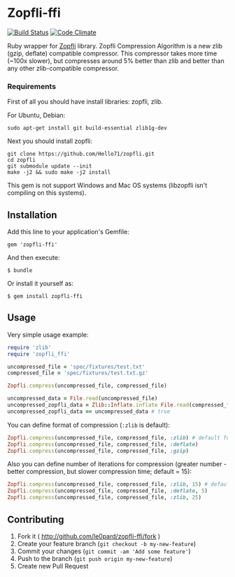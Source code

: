 # Zopfli-ffi

[![Build Status](https://travis-ci.org/le0pard/zopfli-ffi.svg?branch=master)](https://travis-ci.org/le0pard/zopfli-ffi)
[![Code Climate](https://codeclimate.com/github/le0pard/zopfli-ffi/badges/gpa.svg)](https://codeclimate.com/github/le0pard/zopfli-ffi)

Ruby wrapper for [Zopfli](https://code.google.com/p/zopfli/) library. Zopfli Compression Algorithm is a new zlib (gzip, deflate) compatible compressor. This compressor takes more time (~100x slower), but compresses around 5% better than zlib and better than any other zlib-compatible compressor.

### Requirements

First of all you should have install libraries: zopfli, zlib.

For Ubuntu, Debian:

    sudo apt-get install git build-essential zlib1g-dev

Next you should install zopfli:

    git clone https://github.com/Hello71/zopfli.git
    cd zopfli
    git submodule update --init
    make -j2 && sudo make -j2 install


This gem is not support Windows and Mac OS systems (libzopfli isn't compiling on this systems).

## Installation

Add this line to your application's Gemfile:

    gem 'zopfli-ffi'

And then execute:

    $ bundle

Or install it yourself as:

    $ gem install zopfli-ffi

## Usage

Very simple usage example:

```ruby
require 'zlib'
require 'zopfli_ffi'

uncompressed_file = 'spec/fixtures/test.txt'
compressed_file = 'spec/fixtures/test.txt.gz'

Zopfli.compress(uncompressed_file, compressed_file)

uncompressed_data = File.read(uncompressed_file)
uncompressed_zopfli_data = Zlib::Inflate.inflate File.read(compressed_file)
uncompressed_zopfli_data == uncompressed_data # true
```

You can define format of compression (`:zlib` is default):

```ruby
Zopfli.compress(uncompressed_file, compressed_file, :zlib) # default format
Zopfli.compress(uncompressed_file, compressed_file, :deflate)
Zopfli.compress(uncompressed_file, compressed_file, :gzip)
```

Also you can define number of iterations for compression (greater number - better compression, but slower compression time; default = 15):

```ruby
Zopfli.compress(uncompressed_file, compressed_file, :zlib, 15) # default format
Zopfli.compress(uncompressed_file, compressed_file, :deflate, 5)
Zopfli.compress(uncompressed_file, compressed_file, :zlib, 25)
```

## Contributing

1. Fork it ( http://github.com/le0pard/zopfli-ffi/fork )
2. Create your feature branch (`git checkout -b my-new-feature`)
3. Commit your changes (`git commit -am 'Add some feature'`)
4. Push to the branch (`git push origin my-new-feature`)
5. Create new Pull Request
